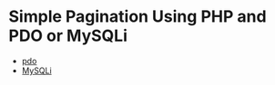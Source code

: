 
# Simple Pagination Using PHP and PDO or MySQLi

- [pdo](https://github.com/ishado/Simple-Pagination-Using-PHP/blob/pdo/README.md)
- [MySQLi](https://github.com/ishado/Simple-Pagination-Using-PHP/blob/MySQLi/README.md)
